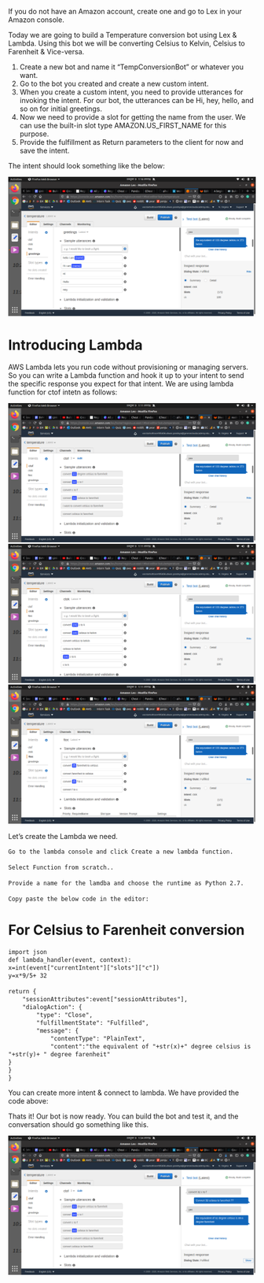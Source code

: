 If you do not have an Amazon account, create one and go to Lex in your Amazon console.

Today we are going to build a Temperature conversion bot using Lex & Lambda. Using this bot we will be converting Celsius to Kelvin, Celsius to Farenheit & Vice-versa.

1. Create a new bot and name it “TempConversionBot” or whatever you want.
2. Go to the bot you created and create a new custom intent.
3. When you create a custom intent, you need to provide utterances for invoking the intent. For our bot, the utterances can be Hi, hey, hello, and so on for initial greetings.
4. Now we need to provide a slot for getting the name from the user. We can use the built-in slot type AMAZON.US_FIRST_NAME for this purpose.
5.  Provide the fulfillment as Return parameters to the client for now and save the intent.

 The intent should look something like the below:

![greet](<./Utterances images/greet.png>)

# Introducing Lambda

AWS Lambda lets you run code without provisioning or managing servers. So you can write a Lambda function and hook it up to your intent to send the specific response you expect for that intent. We are using lambda function for ctof intetn as follows:

![greet](<./Utterances images/c_to_f_utterance.png>)
![greet](<./Utterances images/c_to_k_utterance.png>)
![greet](<./Utterances images/f_to_c_utterance.png>)

Let’s create the Lambda we need.

    Go to the lambda console and click Create a new lambda function.

    Select Function from scratch..

    Provide a name for the lamdba and choose the runtime as Python 2.7.

    Copy paste the below code in the editor:

# For Celsius to Farenheit conversion

    import json
    def lambda_handler(event, context):
    x=int(event["currentIntent"]["slots"]["c"])
    y=x*9/5+ 32
    
    return {
        "sessionAttributes":event["sessionAttributes"],
        "dialogAction": {
            "type": "Close",
            "fulfillmentState": "Fulfilled",
            "message": {
                "contentType": "PlainText",
                "content":"the equivalent of "+str(x)+" degree celsius is "+str(y)+ " degree farenheit"
    }
    }
    }

You can create more intent & connect to lambda. We have provided the code above:

Thats it! Our bot is now ready. You can build the bot and test it, and the conversation should go something like this.

![greet](<./output.png>)

